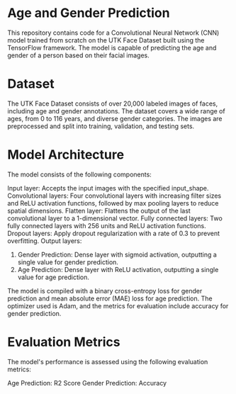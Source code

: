 # Age and Gender Prediction

This repository contains code for a Convolutional Neural Network (CNN) model trained from scratch on the UTK Face Dataset built using the TensorFlow framework. The model is capable of predicting the age and gender of a person based on their facial images.

# Dataset
The UTK Face Dataset consists of over 20,000 labeled images of faces, including age and gender annotations. The dataset covers a wide range of ages, from 0 to 116 years, and diverse gender categories. The images are preprocessed and split into training, validation, and testing sets.

# Model Architecture

The model consists of the following components:

Input layer: Accepts the input images with the specified input_shape.
Convolutional layers: Four convolutional layers with increasing filter sizes and ReLU activation functions, followed by max pooling layers to reduce spatial dimensions.
Flatten layer: Flattens the output of the last convolutional layer to a 1-dimensional vector.
Fully connected layers: Two fully connected layers with 256 units and ReLU activation functions.
Dropout layers: Apply dropout regularization with a rate of 0.3 to prevent overfitting.
Output layers:
1. Gender Prediction: Dense layer with sigmoid activation, outputting a single value for gender prediction.
2. Age Prediction: Dense layer with ReLU activation, outputting a single value for age prediction.


The model is compiled with a binary cross-entropy loss for gender prediction and mean absolute error (MAE) loss for age prediction. The optimizer used is Adam, and the metrics for evaluation include accuracy for gender prediction.


# Evaluation Metrics

The model's performance is assessed using the following evaluation metrics:

Age Prediction: R2 Score
Gender Prediction: Accuracy


